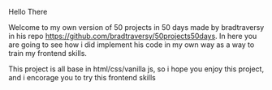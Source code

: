 Hello There

Welcome to my own version of 50 projects in 50 days made by bradtraversy in his repo https://github.com/bradtraversy/50projects50days. In here you are going to see how i did implement his code in my own way as a way to train my frontend skills.

This project is all base in html/css/vanilla js, so i hope you enjoy this project, and i encorage you to try this frontend skills